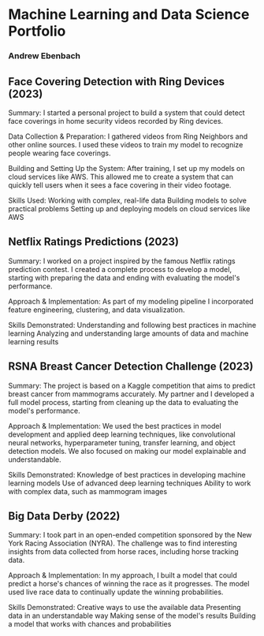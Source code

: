 # Machine Learning and Data Science Portfolio
### Andrew Ebenbach

## Face Covering Detection with Ring Devices (2023)

Summary: I started a personal project to build a system that could detect face coverings in home security videos recorded by Ring devices.

Data Collection & Preparation: I gathered videos from Ring Neighbors and other online sources. I used these videos to train my model to recognize people wearing face coverings.

Building and Setting Up the System: After training, I set up my models on cloud services like AWS. This allowed me to create a system that can quickly tell users when it sees a face covering in their video footage.

Skills Used: 
Working with complex, real-life data
Building models to solve practical problems
Setting up and deploying models on cloud services like AWS


## Netflix Ratings Predictions (2023)

Summary: I worked on a project inspired by the famous Netflix ratings prediction contest. I created a complete process to develop a model, starting with preparing the data and ending with evaluating the model's performance.

Approach & Implementation: As part of my modeling pipeline I incorporated feature engineering, clustering, and data visualization.

Skills Demonstrated: 
Understanding and following best practices in machine learning
Analyzing and understanding large amounts of data and machine learning results


## RSNA Breast Cancer Detection Challenge (2023)

Summary: The project is based on a Kaggle competition that aims to predict breast cancer from mammograms accurately. My partner and I developed a full model process, starting from cleaning up the data to evaluating the model's performance.

Approach & Implementation: We used the best practices in model development and applied deep learning techniques, like convolutional neural networks, hyperparameter tuning, transfer learning, and object detection models. We also focused on making our model explainable and understandable.

Skills Demonstrated: 
Knowledge of best practices in developing machine learning models
Use of advanced deep learning techniques
Ability to work with complex data, such as mammogram images


## Big Data Derby (2022)

Summary: I took part in an open-ended competition sponsored by the New York Racing Association (NYRA). The challenge was to find interesting insights from data collected from horse races, including horse tracking data.

Approach & Implementation: In my approach, I built a model that could predict a horse's chances of winning the race as it progresses. The model used live race data to continually update the winning probabilities.

Skills Demonstrated:
Creative ways to use the available data 
Presenting data in an understandable way 
Making sense of the model's results 
Building a model that works with chances and probabilities
